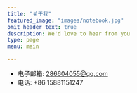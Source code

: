```yaml
---
title: "关于我"
featured_image: "images/notebook.jpg"
omit_header_text: true
description: We'd love to hear from you
type: page
menu: main

---
```


- 电子邮箱: 286604055@qq.com
- 电话: +86 15881151247
